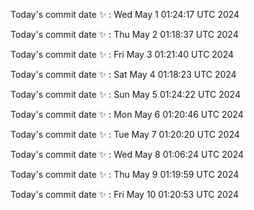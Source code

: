Today's commit date ✨ : Wed May 1 01:24:17 UTC 2024 

Today's commit date ✨ : Thu May 2 01:18:37 UTC 2024 

Today's commit date ✨ : Fri May 3 01:21:40 UTC 2024 

Today's commit date ✨ : Sat May 4 01:18:23 UTC 2024 

Today's commit date ✨ : Sun May 5 01:24:22 UTC 2024 

Today's commit date ✨ : Mon May 6 01:20:46 UTC 2024 

Today's commit date ✨ : Tue May 7 01:20:20 UTC 2024 

Today's commit date ✨ : Wed May 8 01:06:24 UTC 2024 

Today's commit date ✨ : Thu May 9 01:19:59 UTC 2024 

Today's commit date ✨ : Fri May 10 01:20:53 UTC 2024 

